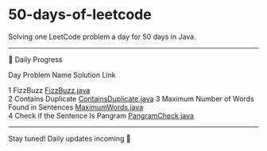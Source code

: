 # 50-days-of-leetcode

Solving one LeetCode problem a day for 50 days in Java.

---

 📅 Daily Progress

 Day    Problem Name                                         Solution Link                                     

  1     FizzBuzz                                            [FizzBuzz.java](./Day1/FizzBuzz.java)             
  2     Contains Duplicate                                  [ContainsDuplicate.java](./Day2/ContainsDuplicate.java) 
  3     Maximum Number of Words Found in Sentences          [MaximumWords.java](./Day3/MaximumWords.java)     
  4     Check if the Sentence Is Pangram                    [PangramCheck.java](./Day4/PangramCheck.java)     

---

Stay tuned! Daily updates incoming 🚀

